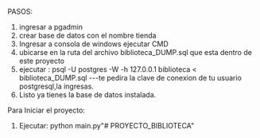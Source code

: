PASOS:

1. ingresar a pgadmin
2. crear base de datos con el nombre tienda
3. Ingresar a consola de windows ejecutar CMD
4. ubicarse en la ruta del archivo biblioteca_DUMP.sql que esta dentro de este proyecto
5. ejecutar : psql -U postgres -W -h 127.0.0.1 biblioteca < biblioteca_DUMP.sql ---te pedira la clave de conexion de tu usuario postgresql,la ingresas.
6. Listo ya tienes la base de datos instalada.

Para Iniciar el proyecto:

1. Ejecutar: python main.py"# PROYECTO_BIBLIOTECA" 
